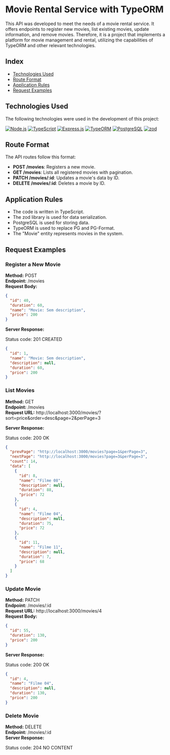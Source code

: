 # Movie Rental Service with TypeORM

This API was developed to meet the needs of a movie rental service. It offers endpoints to register new movies, list existing movies, update information, and remove movies. Therefore, it is a project that implements a platform for movie management and rental, utilizing the capabilities of TypeORM and other relevant technologies.

## Index

- [Technologies Used](#technologies-used)
- [Route Format](#route-format)
- [Application Rules](#application-rules)
- [Request Examples](#request-examples)

## Technologies Used

The following technologies were used in the development of this project:

[![Node.js](https://img.shields.io/badge/Node.js-v14.17.6-green)](https://nodejs.org/)
[![TypeScript](https://img.shields.io/badge/TypeScript-v4.4.4-blue)](https://www.typescriptlang.org/)
[![Express.js](https://img.shields.io/badge/Express.js-v4.18.2-blue)](https://expressjs.com/)
[![TypeORM](https://img.shields.io/badge/TypeORM-v0.3.17-orange)](https://typeorm.io/)
[![PostgreSQL](https://img.shields.io/badge/PostgreSQL-v8.11.3-blue)](https://www.postgresql.org/)
[![zod](https://img.shields.io/badge/zod-v3.22.2-yellow)](https://github.com/vriad/zod)

## Route Format

The API routes follow this format:

- **POST /movies**: Registers a new movie.
- **GET /movies**: Lists all registered movies with pagination.
- **PATCH /movies/:id**: Updates a movie's data by ID.
- **DELETE /movies/:id**: Deletes a movie by ID.

## Application Rules

- The code is written in TypeScript.
- The zod library is used for data serialization.
- PostgreSQL is used for storing data.
- TypeORM is used to replace PG and PG-Format.
- The "Movie" entity represents movies in the system.

## Request Examples

### Register a New Movie

**Method:** POST  
**Endpoint:** /movies  
**Request Body:**
```json
{
  "id": 40,
  "duration": 60,
  "name": "Movie: Sem description",
  "price": 200
}
```

**Server Response:**

Status code: 201 CREATED

```json
{
  "id": 1,
  "name": "Movie: Sem description",
  "description": null,
  "duration": 60,
  "price": 200
}
```

### List Movies

**Method:** GET  
**Endpoint:** /movies  
**Request URL:** http://localhost:3000/movies/?sort=price&order=desc&page=2&perPage=3

**Server Response:**

Status code: 200 OK

```json
{
  "prevPage": "http://localhost:3000/movies?page=1&perPage=3",
  "nextPage": "http://localhost:3000/movies?page=3&perPage=3",
  "count": 14,
  "data": [
    {
      "id": 8,
      "name": "Filme 08",
      "description": null,
      "duration": 88,
      "price": 72
    },
    {
      "id": 4,
      "name": "Filme 04",
      "description": null,
      "duration": 75,
      "price": 72
    },
    {
      "id": 11,
      "name": "Filme 11",
      "description": null,
      "duration": 7,
      "price": 68
    }
  ]
}
```

### Update Movie

**Method:** PATCH  
**Endpoint:** /movies/:id  
**Request URL:** http://localhost:3000/movies/4  
**Request Body:**

```json
{
  "id": 55,
  "duration": 130,
  "price": 200
}
```

**Server Response:**

Status code: 200 OK

```json
{
  "id": 4,
  "name": "Filme 04",
  "description": null,
  "duration": 130,
  "price": 200
}
```

### Delete Movie

**Method:** DELETE  
**Endpoint:** /movies/:id  
**Server Response:**

Status code: 204 NO CONTENT


